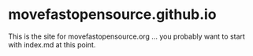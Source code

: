movefastopensource.github.io
============================

This is the site for movefastopensource.org ... you probably want to start with index.md at this point.
